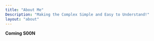 ```yaml
---
title: "About Me"
Description: "Making the Complex Simple and Easy to Understand!"
layout: "about"
---
```


**Coming S00N**